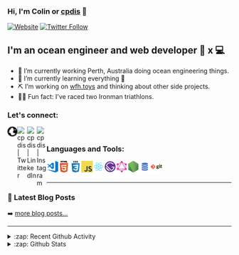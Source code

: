### Hi, I'm Colin or [cpdis][website] 👋

[![Website](https://img.shields.io/website?label=colindismuke.com&style=for-the-badge&url=https%3A%2F%2Fwww.colindismuke.com)](https://www.colindismuke.com)
[![Twitter Follow](https://img.shields.io/twitter/follow/cpdis?color=1DA1F2&logo=twitter&style=for-the-badge)](https://twitter.com/intent/follow?original_referer=https%3A%2F%2Fgithub.com%cpdis&screen_name=cpdis)

## I'm an ocean engineer and web developer 🌊 x 💻

- 🔭 I’m currently working Perth, Australia doing ocean engineering things.
- 🌱 I’m currently learning everything 🤣
- ⛏️ I’m working on [wfh.toys] and thinking about other side projects.
- 🏃‍♂️ Fun fact: I've raced two Ironman triathlons.

### Let's connect:

[<img align="left" alt="colindismuke.com" width="22px" src="https://raw.githubusercontent.com/iconic/open-iconic/master/svg/globe.svg" />][website]
[<img align="left" alt="cpdis | Twitter" width="22px" src="https://cdn.jsdelivr.net/npm/simple-icons@v3/icons/twitter.svg" />][twitter]
[<img align="left" alt="cpdis | LinkedIn" width="22px" src="https://cdn.jsdelivr.net/npm/simple-icons@v3/icons/linkedin.svg" />][linkedin]
[<img align="left" alt="cpdis | Instagram" width="22px" src="https://cdn.jsdelivr.net/npm/simple-icons@v3/icons/instagram.svg" />][instagram]

<br />

### Languages and Tools:

<img align="left" alt="Visual Studio Code" width="26px" src="https://raw.githubusercontent.com/github/explore/80688e429a7d4ef2fca1e82350fe8e3517d3494d/topics/visual-studio-code/visual-studio-code.png" />
<img align="left" alt="HTML5" width="26px" src="https://raw.githubusercontent.com/github/explore/80688e429a7d4ef2fca1e82350fe8e3517d3494d/topics/html/html.png" />
<img align="left" alt="CSS3" width="26px" src="https://raw.githubusercontent.com/github/explore/80688e429a7d4ef2fca1e82350fe8e3517d3494d/topics/css/css.png" />
<img align="left" alt="JavaScript" width="26px" src="https://raw.githubusercontent.com/github/explore/80688e429a7d4ef2fca1e82350fe8e3517d3494d/topics/javascript/javascript.png" />
<img align="left" alt="React" width="26px" src="https://raw.githubusercontent.com/github/explore/80688e429a7d4ef2fca1e82350fe8e3517d3494d/topics/react/react.png" />
<img align="left" alt="Gatsby" width="26px" src="https://raw.githubusercontent.com/github/explore/e94815998e4e0713912fed477a1f346ec04c3da2/topics/gatsby/gatsby.png" />
<img align="left" alt="GraphQL" width="26px" src="https://raw.githubusercontent.com/github/explore/80688e429a7d4ef2fca1e82350fe8e3517d3494d/topics/graphql/graphql.png" />
<img align="left" alt="Node.js" width="26px" src="https://raw.githubusercontent.com/github/explore/80688e429a7d4ef2fca1e82350fe8e3517d3494d/topics/nodejs/nodejs.png" />
<img align="left" alt="SQL" width="26px" src="https://raw.githubusercontent.com/github/explore/80688e429a7d4ef2fca1e82350fe8e3517d3494d/topics/sql/sql.png" />
<img align="left" alt="Git" width="26px" src="https://raw.githubusercontent.com/github/explore/80688e429a7d4ef2fca1e82350fe8e3517d3494d/topics/git/git.png" />

<br />
<br />

---

### 📕 Latest Blog Posts

<!-- BLOG-POST-LIST:START -->
<!-- BLOG-POST-LIST:END -->

➡️ [more blog posts...](https://www.colindismuke.com)

---

<details>
  <summary>:zap: Recent Github Activity</summary>
  
<!--START_SECTION:activity-->
<!--END_SECTION:activity-->

</details>

<details>
  <summary>:zap: Github Stats</summary>

  <img align="left" alt="cpdis's Github Stats" src="https://github-readme-stats.vercel.app/api?username=cpdis&show_icons=true&hide_border=true&count_private=true" />

</details>

[website]: https://www.colindismuke.com
[twitter]: https://twitter.com/cpdis
[instagram]: https://instagram.com/cpdis
[linkedin]: https://www.linkedin.com/in/colindismuke
[wfh.toys]: https://wfh.toys
